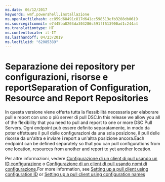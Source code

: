 ```yaml
---
ms.date: 06/12/2017
keywords: wmf,powershell,installazione
ms.openlocfilehash: cc859d68491c817d641cc598513efb3208db0619
ms.sourcegitcommit: e7445ba8203da304286c591ff513900ad1c244a4
ms.translationtype: HT
ms.contentlocale: it-IT
ms.lasthandoff: 04/23/2019
ms.locfileid: "62085389"
---
```

# <a name="separation-of-configuration-resource-and-report-repositories"></a><span data-ttu-id="0c3ab-102">Separazione dei repository per configurazioni, risorse e report</span><span class="sxs-lookup"><span data-stu-id="0c3ab-102">Separation of Configuration, Resource and Report Repositories</span></span>

<span data-ttu-id="0c3ab-103">In questa versione viene offerta tutta la flessibilità necessaria per elaborare pull e report con uno o più server di pull DSC.</span><span class="sxs-lookup"><span data-stu-id="0c3ab-103">In this release we allow you all of the flexibility that you need to pull and report to one or more DSC Pull Servers.</span></span> <span data-ttu-id="0c3ab-104">Ogni endpoint può essere definito separatamente, in modo da poter effettuare il pull delle configurazioni da una sola posizione, il pull delle risorse da un'altra e inviare i report a un'altra posizione ancora.</span><span class="sxs-lookup"><span data-stu-id="0c3ab-104">Each endpoint can be defined separately so that you can pull configurations from one location, resources from another and report to yet another location.</span></span>

<span data-ttu-id="0c3ab-105">Per altre informazioni, vedere [Configurazione di un client di pull usando un ID configurazione](https://msdn.microsoft.com/powershell/dsc/pullclientconfigid) o [Configurazione di un client di pull usando nomi di configurazione](https://msdn.microsoft.com/powershell/dsc/pullclientconfignames).</span><span class="sxs-lookup"><span data-stu-id="0c3ab-105">For more information, see [Setting up a pull client using configuration ID](https://msdn.microsoft.com/powershell/dsc/pullclientconfigid) or [Setting up a pull client using configuration names](https://msdn.microsoft.com/powershell/dsc/pullclientconfignames)</span></span>
